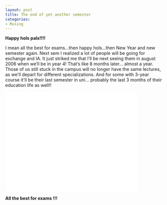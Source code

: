 ```yaml
---
layout: post
title: The end of yet another semester
categories:
- Musing
---
```


**Happy hols pals!!!!**

I mean all the best for exams...then happy hols...then New Year and new semester again. Next sem I realized a lot of people will be going for exchange and IA. It just striked me that I’ll be next seeing them in august 2006 when we’ll be in year 4! That’s like 8 months later… almost a year. Those of us still stuck in the campus will no longer have the same lectures, as we'll depart for different specializations. And for some with 3-year course it'll be their last semester in uni… probably the last 3 months of their education life as well!!

<iframe width="420" height="315" src="//www.youtube.com/embed/0HDM3eYp4KQ" frameborder="0" allowfullscreen></iframe>

**All the best for exams !!!**
